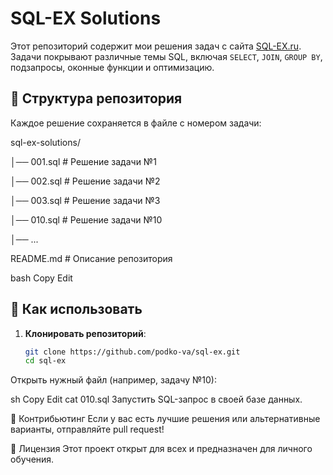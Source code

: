 # SQL-EX Solutions

Этот репозиторий содержит мои решения задач с сайта [SQL-EX.ru](https://www.sql-ex.ru/).  
Задачи покрывают различные темы SQL, включая `SELECT`, `JOIN`, `GROUP BY`, подзапросы, оконные функции и оптимизацию.

## 📂 Структура репозитория

Каждое решение сохраняется в файле с номером задачи:

sql-ex-solutions/ 

   │── 001.sql # Решение задачи №1 
   
   │── 002.sql # Решение задачи №2 
   
   │── 003.sql # Решение задачи №3 
   
   │── 010.sql # Решение задачи №10 
   
   │── ... 
   
README.md # Описание репозитория

bash
Copy
Edit

## 🚀 Как использовать

1. **Клонировать репозиторий**:  
   ```sh
   git clone https://github.com/podko-va/sql-ex.git
   cd sql-ex
Открыть нужный файл (например, задачу №10):

sh
Copy
Edit
cat 010.sql
Запустить SQL-запрос в своей базе данных.

🤝 Контрибьютинг
Если у вас есть лучшие решения или альтернативные варианты, отправляйте pull request!

📜 Лицензия
Этот проект открыт для всех и предназначен для личного обучения.
